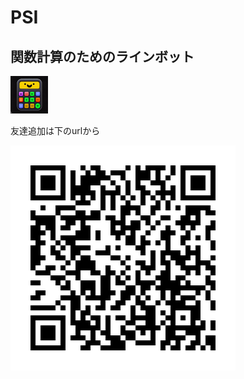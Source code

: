 
# PSI

## 関数計算のためのラインボット

![icon](images/icon(60x60).png)

友達追加は下のurlから

![qrcode](images/767sfzgv.png)
